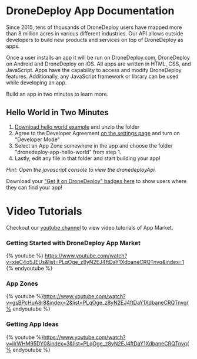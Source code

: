 # DroneDeploy App Documentation

Since 2015, tens of thousands of DroneDeploy users have mapped more than 8 million acres in various different industries. Our API allows outside developers to build new products and services on top of DroneDeploy as apps.

Once a user installs an app it will be run on DroneDeploy.com, DroneDeploy on Android and DroneDeploy on iOS. All apps are written in HTML, CSS, and JavaScript. Apps have the capability to access and modify DroneDeploy features. Additionally, any JavaScript framework or library can be used while developing an app.

Build an app in two minutes to learn more.

## Hello World in Two Minutes

1. [Download hello world example](https://s3.amazonaws.com/drone-deploy-plugins/templates/dronedeploy-app-hello-world.zip) and unzip the folder
2. Agree to the Developer Agreement [on the settings page](https://www.dronedeploy.com/app2/settings) and turn on "Developer Mode"
3. Select an App Zone somewhere in the app and choose the folder "dronedeploy-app-hello-world" from step 1.
4. Lastly, edit any file in that folder and start building your app!

_Hint: Open the javascript console to view the dronedeployApi._

Download your ["Get it on DroneDeploy" badges here](https://www.dropbox.com/sh/a3baugjz3e2r0pj/AAAGaGrclU3aBFye3pBH2sgDa?dl=0) to show users where they can find your app!

# Video Tutorials
Checkout our [youtube channel](https://www.youtube.com/watch?v=xieC4o5JEUs&index=1&list=PLqOge_z8yN2EJ4ftDaY1XdbaneCRQTnvq) to view video tutorials of App Market.

### Getting Started with DroneDeploy App Market
{% youtube %} https://www.youtube.com/watch?v=xieC4o5JEUs&list=PLqOge_z8yN2EJ4ftDaY1XdbaneCRQTnvq&index=1 {% endyoutube %}

### App Zones
{% youtube %}https://www.youtube.com/watch?v=gsBPcHuA8r8&index=2&list=PLqOge_z8yN2EJ4ftDaY1XdbaneCRQTnvq{% endyoutube %}

### Getting App Ideas
{% youtube %}https://www.youtube.com/watch?v=ilrWHM95DY0&index=3&list=PLqOge_z8yN2EJ4ftDaY1XdbaneCRQTnvq{% endyoutube %}


